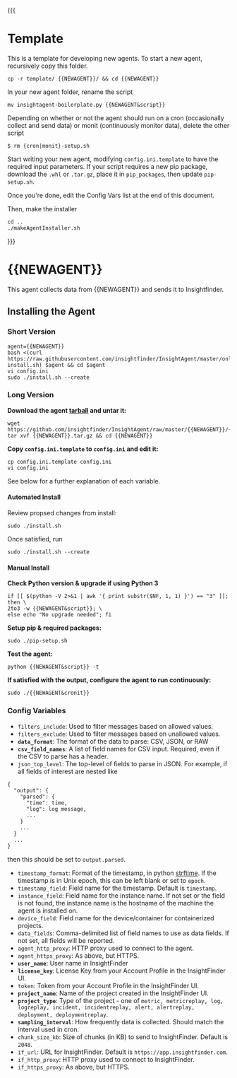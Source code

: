 {{{
# Template
This is a template for developing new agents.
To start a new agent, recursively copy this folder.
```
cp -r template/ {{NEWAGENT}}/ && cd {{NEWAGENT}}
```

In your new agent folder, rename the script
```
mv insightagent-boilerplate.py {{NEWAGENT&script}}
```

Depending on whether or not the agent should run on a cron (occasionally collect and send data) or monit (continuously monitor data), delete the other script
```
$ rm {cron|monit}-setup.sh
```

<!-- This step could be improved -->
Start writing your new agent, modifying `config.ini.template` to have the required input parameters. If your script requires a new pip package, download the `.whl` or `.tar.gz`, place it in `pip_packages`, then update `pip-setup.sh`.

Once you're done, edit the Config Vars list at the end of this document.

Then, make the installer 
```
cd ..
./makeAgentInstaller.sh
```
}}}
# {{NEWAGENT}}
This agent collects data from {{NEWAGENT}} and sends it to Insightfinder.

## Installing the Agent

### Short Version
```
agent={{NEWAGENT}}
bash <(curl https://raw.githubusercontent.com/insightfinder/InsightAgent/master/online-install.sh) $agent && cd $agent
vi config.ini
sudo ./install.sh --create
```

### Long Version
**Download the agent [tarball](https://github.com/insightfinder/InsightAgent/raw/master/{{NEWAGENT}}/{{NEWAGENT}}.tar.gz) and untar it:**
```
wget https://github.com/insightfinder/InsightAgent/raw/master/{{NEWAGENT}}/{{NEWAGENT}}.tar.gz
tar xvf {{NEWAGENT}}.tar.gz && cd {{NEWAGENT}}
```

**Copy `config.ini.template` to `config.ini` and edit it:**
```
cp config.ini.template config.ini
vi config.ini
```
See below for a further explanation of each variable.

#### Automated Install
Review propsed changes from install:
```
sudo ./install.sh
```

Once satisfied, run 
```
sudo ./install.sh --create
```

#### Manual Install
**Check Python version & upgrade if using Python 3**
```
if [[ $(python -V 2>&1 | awk '{ print substr($NF, 1, 1) }') == "3" ]]; then \
2to3 -w {{NEWAGENT&script}}; \
else echo "No upgrade needed"; fi
```

**Setup pip & required packages:**
```
sudo ./pip-setup.sh
```

**Test the agent:**
```
python {{NEWAGENT&script}} -t
```

**If satisfied with the output, configure the agent to run continuously:**
```
sudo ./{{NEWAGENT&cronit}}
```

### Config Variables
* `filters_include`: Used to filter messages based on allowed values.
* `filters_exclude`: Used to filter messages based on unallowed values.
* **`data_format`**: The format of the data to parse: CSV, JSON, or RAW
* **`csv_field_names`**: A list of field names for CSV input. Required, even if the CSV to parse has a header.
* `json_top_level`: The top-level of fields to parse in JSON. For example, if all fields of interest are nested like 
```
{ 
  "output": {
    "parsed": {
      "time": time, 
      "log": log message,
      ...
    }
    ...
  }
  ...
}
```
then this should be set to `output.parsed`.
* `timestamp_format`: Format of the timestamp, in python [strftime](http://strftime.org/). If the timestamp is in Unix epoch, this can be left blank or set to `epoch`.
* `timestamp_field`: Field name for the timestamp. Default is `timestamp`.
* `instance_field`: Field name for the instance name. If not set or the field is not found, the instance name is the hostname of the machine the agent is installed on.
* `device_field`: Field name for the device/container for containerized projects.
* `data_fields`: Comma-delimited list of field names to use as data fields. If not set, all fields will be reported.
* `agent_http_proxy`: HTTP proxy used to connect to the agent.
* `agent_https_proxy`: As above, but HTTPS.
* **`user_name`**: User name in InsightFinder
* **`license_key`**: License Key from your Account Profile in the InsightFinder UI.
* `token`: Token from your Account Profile in the InsightFinder UI.
* **`project_name`**: Name of the project created in the InsightFinder UI.
* **`project_type`**: Type of the project - one of `metric, metricreplay, log, logreplay, incident, incidentreplay, alert, alertreplay, deployment, deploymentreplay`.
* **`sampling_interval`**: How frequently data is collected. Should match the interval used in cron.
* `chunk_size_kb`: Size of chunks (in KB) to send to InsightFinder. Default is `2048`.
* `if_url`: URL for InsightFinder. Default is `https://app.insightfinder.com`.
* `if_http_proxy`: HTTP proxy used to connect to InsightFinder.
* `if_https_proxy`: As above, but HTTPS.
